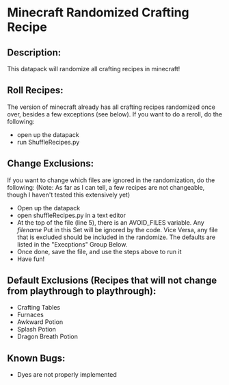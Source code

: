# Minecraft Randomized Crafting Recipe
## Description:
This datapack will randomize all crafting recipes in minecraft!
## Roll Recipes:
The version of minecraft already has all crafting recipes randomized once over, besides a few exceptions (see below). If you want to do a reroll, do the following:
* open up the datapack 
* run ShuffleRecipes.py<br>
## Change Exclusions: 
If you want to change which files are ignored in the randomization, do the following: (Note: As far as I can tell, a few recipes are not changeable, though I haven't tested this extensively yet)
* Open up the datapack
* open shuffleRecipes.py in a text editor
* At the top of the file (line 5), there is an AVOID_FILES variable. Any *filename* Put in this Set will be ignored by the code. Vice Versa, any file that is excluded should be included in the randomize. The defaults are listed in the "Execptions" Group Below.
* Once done, save the file, and use the steps above to run it
* Have fun!
## Default Exclusions (Recipes that will not change from playthrough to playthrough):
* Crafting Tables
* Furnaces
* Awkward Potion
* Splash Potion
* Dragon Breath Potion
## Known Bugs:
* Dyes are not properly implemented
